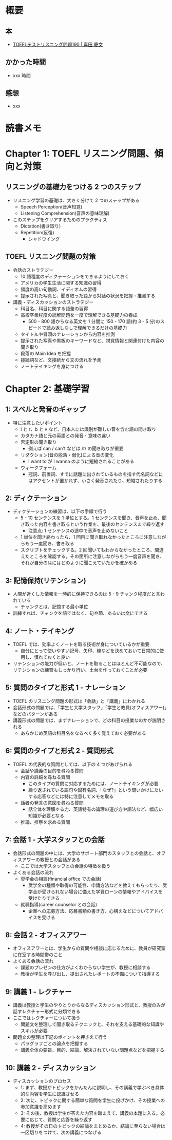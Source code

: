 # 概要

## 本

- [TOEFLテストリスニング問題190 | 喜田 慶文](https://amzn.to/2YhzQyj)

## かかった時間

- xxx 時間

## 感想

- xxx

# 読書メモ

# Chapter 1: TOEFL リスニング問題、傾向と対策

## リスニングの基礎力をつける 2 つのステップ

- リスニング学習の基礎は、大きく分けて 2 つのステップがある
  - Speech Perception(音声知覚)
  - Listening Comprehension(音声の意味理解)
- このステップをクリアするためのプラクティス
  - Dictation(書き取り)
  - Repetition(反復)
    - シャドウイング

## TOEFL リスニング問題の対策

- 会話のストラテジー
  - 10 語程度のディクテーションをできるようにしておく
  - アメリカの学生生活に関する知識の習得
  - 頻度の高い句動詞、イディオムの習得
  - 提示された写真と、聞き取った語から対話の状況を把握・推測する
- 講義・ディスカッションのストラテジー
  - 科目名、科目に関する語彙の習得
  - 高校卒業程度の読解問題を一度で理解できる基礎力の養成
    - 500 - 800 語からなる英文を 1 分間に 150 - 170 語(約 3 - 5 分)のスピードで読み返しなしで理解できるだけの基礎力
  - タイトルや冒頭のナレーションから内容を推測
  - 提示された写真や黒板のキーワードなど、視覚情報と関連付けた内容の聞き取り
  - 段落の Main Idea を把握
  - 接続詞など、文接続から文の流れを予測
  - ノートテイキングを身につける

# Chapter 2: 基礎学習

## 1: スペルと発音のギャップ

- 特に注意したいポイント
  - l と r、b と v など、日本人には識別が難しい音を含む語の聞き取り
  - カタカナ語と元の英語との発音・意味の違い
  - 否定形の聞き取り
    - 例えば can / can't などは /t/ の聞き取りが重要
  - リダクション(音の脱落・弱化)による音の変化
    - I want to が I wanna のように短縮されることがある
  - ウィークフォーム
    - 冠詞、前置詞、すでに話題に出されているものを指す代名詞などにはアクセントが置かれず、小さく発音されたり、短縮されたりする

## 2: ディクテーション

- ディクテーションの練習は、以下の手順で行う
  - 5 - 10 センテンスを 1 単位とする。1 センテンスを聞き、音声を止め、聞き取った内容を書き取るという作業を、最後のセンテンスまで繰り返す
    - 注意点: 1 センテンスの途中で音声を止めないこと
  - 1 単位を聞き終わったら、1 回目に聞き取れなかったところに注意しながらもう一度聞き、書き取る
  - スクリプトをチェックする。2 回聞いてもわからなかったところ、間違えたところを確認する。その箇所に注意しながらもう一度音声を聞き、それが自分の耳にはどのように聞こえていたかを確かめる

## 3: 記憶保持(リテンション)

- 人間が近くした情報を一時的に保持できるのは 5 - 9 チャンク程度だと言われている
  - チャンクとは、記憶する最小単位
- 訓練すれば、チャンクを語ではなく、句や節、あるいは文にできる

## 4: ノート・テイキング

- TOEFL では、効率よくノートを取る技術が身についているかが重要
  - 自分にとって使いやすい記号、矢印、線などを決めておいて日常的に使用し、慣れておくと良い
- リテンションの能力が低いと、ノートを取ることはほとんど不可能なので、リテンションの練習もしっかり行い、土台を作っておくことが必要

## 5: 質問のタイプと形式 1 - ナレーション

- TOEFL のリスニング問題の形式は「会話」と「講義」にわかれる
- 会話形式の問題では、「学生と大学スタッフ」「学生と教員(オフィスアワー)」などのパターンがある
- 講義形式の問題では、まずナレーションで、どの科目の授業なのかが説明される
  - あらかじめ英語の科目名をなるべく多く覚えておく必要がある

## 6: 質問のタイプと形式 2 - 質問形式

- TOEFL の代表的な質問としては、以下の 4 つがあげられる
  - 会話や講義の目的を尋ねる質問
  - 内容の詳細を尋ねる質問
    - このタイプの質問に対応するためには、ノートテイキングが必要
    - 繰り返されている語句や固有名詞、「なぜ?」という問いかけにたいする応答などには特に注意してメモを取る
  - 話者の発言の意図を尋ねる質問
    - 話全体を理解する力、英語特有の論理の運び方や語法など、幅広い知識が必要となる
  - 推論、推察を求める質問

## 7: 会話 1 - 大学スタッフとの会話

- 会話形式の問題の中には、大学のサポート部門のスタッフとの会話と、オフィスアワーの教授との会話がある
  - ここでは大学スタッフとの会話の特徴を扱う
- よくある会話の流れ
  - 奨学金の相談(financial office での会話)
    - 奨学金の種類や取得の可能性、申請方法などを教えてもらったり、奨学金が受けられない場合に備えた学資ローンの情報やアドバイスを受けたりできる
  - 就職指導(career counselor との会話)
    - 企業への応募方法、応募書類の書き方、心構えなどについてアドバイスを受ける

## 8: 会話 2 - オフィスアワー

- オフィスアワーとは、学生からの質問や相談に応じるために、教員が研究室に在室する時間帯のこと
- よくある会話の流れ
  - 課題のプレゼンの仕方がよくわからない学生が、教授に相談する
  - 教授が学生を呼び出し、提出されたレポートの不備について指導する

## 9: 講義 1 - レクチャー

- 講義は教授と学生のやりとりからなるディスカッション形式と、教授のみが話すレクチャー形式に分類できる
- ここではレクチャーについて扱う
  - 問題文を整理して聞き取るテクニックと、それを支える基礎的な知識やスキルが必要
- 問題文の整理は下記のポイントを押さえて行う
  - パラグラフごとの論点を把握する
  - 講義全体の要旨、目的、結論、解決されていない問題点などを把握する

## 10: 講義 2 - ディスカッション

- ディスカッションのプロセス
  - 1: まず、教授がトピックをかんたんに説明し、その講義で学ぶべき具体的な内容を学生に認識させる
  - 2: 次に、トピックに関する簡単な質問を学生に投げかけ、その授業への参加意識を高めます
  - 3: その後、教授は学生が答えた内容を踏まえて、講義の本題に入る。必要に応じて、質問と応答を繰り返す
  - 4: 教授がその日のトピックの結論をまとめるか、結論に至らない場合は一区切りをつけて、次の講義につなげる
